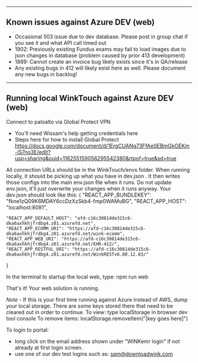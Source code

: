
-----------------------------------------------
Known issues against Azure DEV (web)
-----------------------------------------------
- Occasional 503 issue due to dev database. Please post in group chat if you see it and what API call timed out
- 1902: Previously existing Fundus exams may fail to load images due to json changes in database (problem caused by prior 413 development)
- 1889: Cannot create an invoice bug likely exists since it's in QA/release
- Any existing bugs in 412 will likely exist here as well. Please document any new bugs in backlog!


-----------------------------------------------
Running local WinkTouch against Azure DEV (web)
-----------------------------------------------

Connect to paloalto via Global Protect VPN
- You'll need Wissam's help getting credentials here
- Steps here for how to install Global Protect
https://docs.google.com/document/d/1ErgCUANg73FfAe0EBmGkOEKm-lS7no3E/edit?usp=sharing&ouid=116255159056295542380&rtpof=true&sd=true

All connection URLs should be in the WinkTouch/envs folder. When running locally,
it should be picking up what you have in dev.json . It then writes those configs into
the main env.json file when it runs. Do not update env.json, it'll just overwrite your changes
when it runs anyway. Your dev.json should look like this:
{
"REACT_APP_BUNDLEKEY": "fkne1zQ09K6MDAY6ccDzXzSkb4-fmp0WAMuBG",
"REACT_APP_HOST": "localhost:8081",

    "REACT_APP_DEFAULT_HOST": "afd-c16c30814de315c6-dka6axhkhjfrdbg4.z01.azurefd.net",
    "REACT_APP_ECOMM_URI": "https://afd-c16c30814de315c6-dka6axhkhjfrdbg4.z01.azurefd.net/wink-ecomm",
    "REACT_APP_WEB_URI": "https://afd-c16c30814de315c6-dka6axhkhjfrdbg4.z01.azurefd.net/EHR-412/",
    "REACT_APP_RESTFUL_URI": "https://afd-c16c30814de315c6-dka6axhkhjfrdbg4.z01.azurefd.net/WinkRESTv6.00.12.03/"
}

In the terminal to startup the local web, type: npm run web

That's it! Your web solution is running.

*Note* - If this is your first time running against Azure instead of AWS, dump your local storage.
There are some keys stored there that need to be cleared out in order to continue.
To view: type localStorage in browser dev tool console
To remove items: localStorage.removeItem("[key goes here]")

To login to portal:
- long click on the email address shown under "WINKemr login" if not already at first login screen.
- use one of our dev test logins such as: sam@downloadwink.com
	

